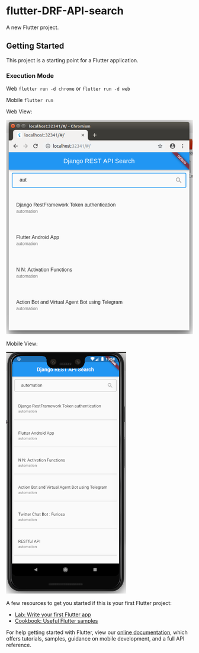 # flutter-DRF-API-search

A new Flutter project.

## Getting Started

This project is a starting point for a Flutter application.

### Execution Mode
Web `flutter run -d chrome` or `flutter run -d web`

Mobile `flutter run`

Web View:

![alt text](https://github.com/raahoolkumeriya/flutter-DRF-API-search/blob/master/screenshots/web.png?raw=true)

Mobile View:

![alt text](https://github.com/raahoolkumeriya/flutter-DRF-API-search/blob/master/screenshots/mobile.png?raw=true)

A few resources to get you started if this is your first Flutter project:

- [Lab: Write your first Flutter app](https://flutter.dev/docs/get-started/codelab)
- [Cookbook: Useful Flutter samples](https://flutter.dev/docs/cookbook)

For help getting started with Flutter, view our
[online documentation](https://flutter.dev/docs), which offers tutorials,
samples, guidance on mobile development, and a full API reference.
